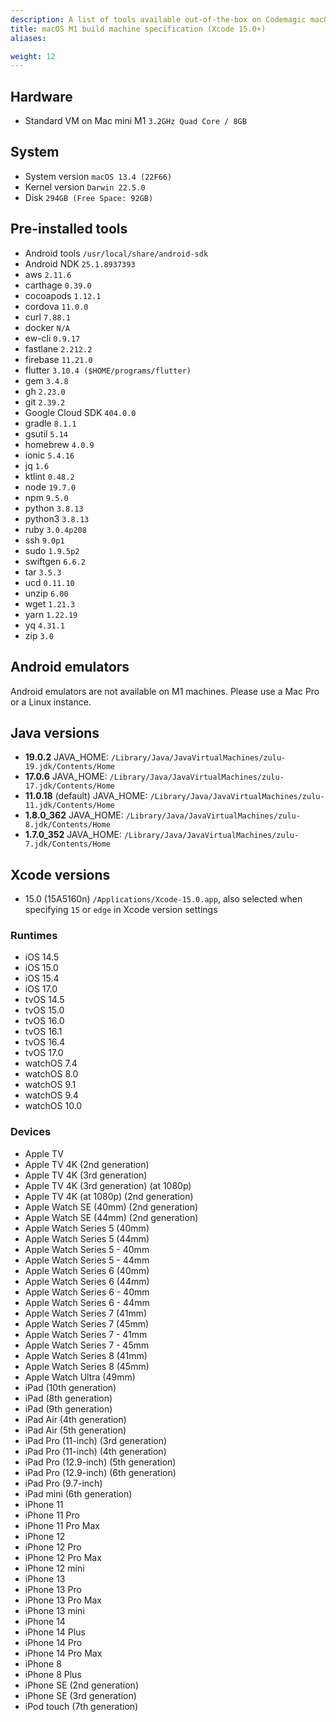 ```yaml
---
description: A list of tools available out-of-the-box on Codemagic macOS M1 build machines using Xcode version 15.0+.
title: macOS M1 build machine specification (Xcode 15.0+)
aliases:

weight: 12
---
```


## Hardware

- Standard VM on Mac mini M1 `3.2GHz Quad Core / 8GB`

## System

- System version `macOS 13.4 (22F66)`
- Kernel version `Darwin 22.5.0`
- Disk `294GB (Free Space: 92GB)`

## Pre-installed tools

- Android tools `/usr/local/share/android-sdk`
- Android NDK `25.1.8937393`
- aws `2.11.6`
- carthage `0.39.0`
- cocoapods `1.12.1`
- cordova `11.0.0`
- curl `7.88.1`
- docker `N/A`
- ew-cli `0.9.17`
- fastlane `2.212.2`
- firebase `11.21.0`
- flutter `3.10.4 ($HOME/programs/flutter)`
- gem `3.4.8`
- gh `2.23.0`
- git `2.39.2`
- Google Cloud SDK `404.0.0`
- gradle `8.1.1`
- gsutil `5.14`
- homebrew `4.0.9`
- ionic `5.4.16`
- jq `1.6`
- ktlint `0.48.2`
- node `19.7.0`
- npm `9.5.0`
- python `3.8.13`
- python3 `3.8.13`
- ruby `3.0.4p208`
- ssh `9.0p1`
- sudo `1.9.5p2`
- swiftgen `6.6.2`
- tar `3.5.3`
- ucd `0.11.10`
- unzip `6.00`
- wget `1.21.3`
- yarn `1.22.19`
- yq `4.31.1`
- zip `3.0`

## Android emulators

Android emulators are not available on M1 machines. Please use a Mac Pro or a Linux instance.

## Java versions

- **19.0.2** JAVA_HOME: `/Library/Java/JavaVirtualMachines/zulu-19.jdk/Contents/Home`
- **17.0.6** JAVA_HOME: `/Library/Java/JavaVirtualMachines/zulu-17.jdk/Contents/Home`
- **11.0.18** (default) JAVA_HOME: `/Library/Java/JavaVirtualMachines/zulu-11.jdk/Contents/Home`
- **1.8.0_362** JAVA_HOME: `/Library/Java/JavaVirtualMachines/zulu-8.jdk/Contents/Home`
- **1.7.0_352** JAVA_HOME: `/Library/Java/JavaVirtualMachines/zulu-7.jdk/Contents/Home`

## Xcode versions

- 15.0 (15A5160n) `/Applications/Xcode-15.0.app`, also selected when specifying `15` or `edge` in Xcode version settings

### Runtimes

- iOS 14.5
- iOS 15.0
- iOS 15.4
- iOS 17.0
- tvOS 14.5
- tvOS 15.0
- tvOS 16.0
- tvOS 16.1
- tvOS 16.4
- tvOS 17.0
- watchOS 7.4
- watchOS 8.0
- watchOS 9.1
- watchOS 9.4
- watchOS 10.0

### Devices

- Apple TV
- Apple TV 4K (2nd generation)
- Apple TV 4K (3rd generation)
- Apple TV 4K (3rd generation) (at 1080p)
- Apple TV 4K (at 1080p) (2nd generation)
- Apple Watch SE (40mm) (2nd generation)
- Apple Watch SE (44mm) (2nd generation)
- Apple Watch Series 5 (40mm)
- Apple Watch Series 5 (44mm)
- Apple Watch Series 5 - 40mm
- Apple Watch Series 5 - 44mm
- Apple Watch Series 6 (40mm)
- Apple Watch Series 6 (44mm)
- Apple Watch Series 6 - 40mm
- Apple Watch Series 6 - 44mm
- Apple Watch Series 7 (41mm)
- Apple Watch Series 7 (45mm)
- Apple Watch Series 7 - 41mm
- Apple Watch Series 7 - 45mm
- Apple Watch Series 8 (41mm)
- Apple Watch Series 8 (45mm)
- Apple Watch Ultra (49mm)
- iPad (10th generation)
- iPad (8th generation)
- iPad (9th generation)
- iPad Air (4th generation)
- iPad Air (5th generation)
- iPad Pro (11-inch) (3rd generation)
- iPad Pro (11-inch) (4th generation)
- iPad Pro (12.9-inch) (5th generation)
- iPad Pro (12.9-inch) (6th generation)
- iPad Pro (9.7-inch)
- iPad mini (6th generation)
- iPhone 11
- iPhone 11 Pro
- iPhone 11 Pro Max
- iPhone 12
- iPhone 12 Pro
- iPhone 12 Pro Max
- iPhone 12 mini
- iPhone 13
- iPhone 13 Pro
- iPhone 13 Pro Max
- iPhone 13 mini
- iPhone 14
- iPhone 14 Plus
- iPhone 14 Pro
- iPhone 14 Pro Max
- iPhone 8
- iPhone 8 Plus
- iPhone SE (2nd generation)
- iPhone SE (3rd generation)
- iPod touch (7th generation)
